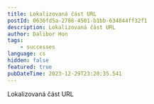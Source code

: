 ```yaml
---
title: Lokalizovaná část URL
postId: 0636fd5a-2786-4501-b1bb-634844ff32f1
description: Lokalizovaná část URL
author: Dalibor Hon
tags:
    - successes
language: cs
hidden: false
featured: true
pubDateTime: 2023-12-29T23:20:35.541
---
```


Lokalizovaná část URL
